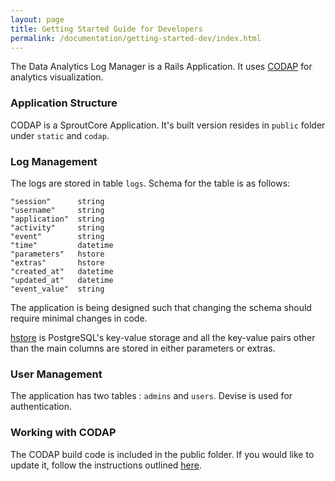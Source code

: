 ```yaml
---
layout: page
title: Getting Started Guide for Developers
permalink: /documentation/getting-started-dev/index.html
---
```



The Data Analytics Log Manager is a Rails Application. It uses [CODAP](https://github.com/concord-consortium/codap) for analytics visualization.

### Application Structure

CODAP is a SproutCore Application. It's built version resides in `public` folder under `static` and `codap`.

### Log Management

The logs are stored in table `logs`. Schema for the table is as follows:

    "session"      string
    "username"     string
    "application"  string
    "activity"     string
    "event"        string
    "time"         datetime
    "parameters"   hstore
    "extras"       hstore
    "created_at"   datetime
    "updated_at"   datetime
    "event_value"  string

The application is being designed such that changing the schema should require minimal changes in code.

[hstore](http://www.postgresql.org/docs/9.1/static/hstore.html) is PostgreSQL's key-value storage and all the key-value pairs other than the main columns are stored in either parameters or extras.

### User Management

The application has two tables : `admins` and `users`. Devise is used for authentication.

### Working with CODAP

The CODAP build code is included in the public folder. If you would like to update it, follow the instructions outlined [here](/documentation/updating_CODAP).